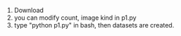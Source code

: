 1. Download
2. you can modify count, image kind in p1.py
3. type "python p1.py" in bash, then datasets are created.
